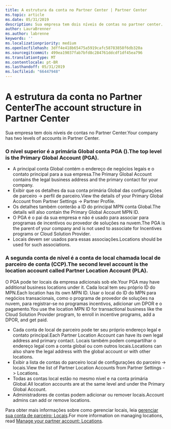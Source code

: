 ```yaml
---
title: A estrutura da conta no Partner Center | Partner Center
ms.topic: article
ms.date: 05/31/2019
description: Sua empresa tem dois níveis de contas no partner center.
author: LauraBrenner
ms.author: labrenne
keywords: ''
ms.localizationpriority: medium
ms.openlocfilehash: 3dff4e418b65475a5919cafc58783858f6db320a
ms.sourcegitcommit: 499ea19037fab7bfd8c284761ddcdf1df45ea796
ms.translationtype: MT
ms.contentlocale: pt-BR
ms.lasthandoff: 05/31/2019
ms.locfileid: "66447948"
---
```

# <a name="the-account-structure-in-partner-center"></a><span data-ttu-id="715b5-103">A estrutura da conta no Partner Center</span><span class="sxs-lookup"><span data-stu-id="715b5-103">The account structure in Partner Center</span></span>

<span data-ttu-id="715b5-104">Sua empresa tem dois níveis de contas no Partner Center.</span><span class="sxs-lookup"><span data-stu-id="715b5-104">Your company has two levels of accounts in Partner Center.</span></span> 

### <a name="the-top-level-is-the-primary-global-account-pga"></a><span data-ttu-id="715b5-105">O nível superior é a primária Global conta PGA ().</span><span class="sxs-lookup"><span data-stu-id="715b5-105">The top level is the Primary Global Account (PGA).</span></span>

- <span data-ttu-id="715b5-106">A principal conta Global contém o endereço de negócios legais e o contato principal para a sua empresa.</span><span class="sxs-lookup"><span data-stu-id="715b5-106">The Primary Global Account contains the legal business address and the primary contact for your company.</span></span> 
- <span data-ttu-id="715b5-107">Exibir que os detalhes da sua conta primária Global das configurações de parceiro -> perfil de parceiro.</span><span class="sxs-lookup"><span data-stu-id="715b5-107">View the details of your Primary Global Account from Partner Settings -> Partner Profile.</span></span>
- <span data-ttu-id="715b5-108">Os detalhes também conterão a ID do principal MPN conta Global.</span><span class="sxs-lookup"><span data-stu-id="715b5-108">The details will also contain the Primary Global Account MPN ID.</span></span> 
- <span data-ttu-id="715b5-109">O PGA é o pai da sua empresa e não é usado para associar para programas de incentivos ou provedor de soluções na nuvem.</span><span class="sxs-lookup"><span data-stu-id="715b5-109">The PGA is the parent of your company and is not used to associate for Incentives programs or Cloud Solution Provider.</span></span> 
- <span data-ttu-id="715b5-110">Locais devem ser usados para essas associações.</span><span class="sxs-lookup"><span data-stu-id="715b5-110">Locations should be used for such associations.</span></span>

### <a name="the-second-level-account-is-the-location-account-called-partner-location-account-pla"></a><span data-ttu-id="715b5-111">A segunda conta de nível é a conta de local chamada local de parceiro de conta (CCP).</span><span class="sxs-lookup"><span data-stu-id="715b5-111">The second level account is the location account called Partner Location Account (PLA).</span></span>

<span data-ttu-id="715b5-112">O PGA pode ter locais da empresa adicionais sob ele.</span><span class="sxs-lookup"><span data-stu-id="715b5-112">Your PGA may have additional business locations under it.</span></span> <span data-ttu-id="715b5-113">Cada local tem seu próprio ID do MPN.</span><span class="sxs-lookup"><span data-stu-id="715b5-113">Each location has its own MPN ID.</span></span>  <span data-ttu-id="715b5-114">Usar o local do ID do MPN para negócios transacionais, como o programa de provedor de soluções na nuvem, para registrar-se no programas incentivos, adicionar um DPOR e o pagamento.</span><span class="sxs-lookup"><span data-stu-id="715b5-114">You use the location MPN ID for transactional business like the Cloud Solution Provider program, to enroll in incentive programs, add a DPOR, and get paid.</span></span> 

- <span data-ttu-id="715b5-115">Cada conta de local de parceiro pode ter seu próprio endereço legal e contato principal.</span><span class="sxs-lookup"><span data-stu-id="715b5-115">Each Partner Location Account can have its own legal address and primary contact.</span></span> <span data-ttu-id="715b5-116">Locais também podem compartilhar o endereço legal com a conta global ou com outros locais.</span><span class="sxs-lookup"><span data-stu-id="715b5-116">Locations can also share the legal address with the global account or with other locations.</span></span>
- <span data-ttu-id="715b5-117">Exibir a lista de contas do parceiro local de configurações do parceiro -> locais.</span><span class="sxs-lookup"><span data-stu-id="715b5-117">View the list of Partner Location Accounts from Partner Settings -> Locations.</span></span>
- <span data-ttu-id="715b5-118">Todas as contas local estão no mesmo nível e na conta primária Global.</span><span class="sxs-lookup"><span data-stu-id="715b5-118">All location accounts are at the same level and under the Primary Global Account.</span></span>
- <span data-ttu-id="715b5-119">Administradores de contas podem adicionar ou remover locais.</span><span class="sxs-lookup"><span data-stu-id="715b5-119">Account admins can add or remove locations.</span></span>

<span data-ttu-id="715b5-120">Para obter mais informações sobre como gerenciar locais, leia [gerenciar sua conta de parceiro: Locais](manage-locations.md).</span><span class="sxs-lookup"><span data-stu-id="715b5-120">For more information on managing locations, read [Manage your partner account: Locations](manage-locations.md).</span></span> 




















